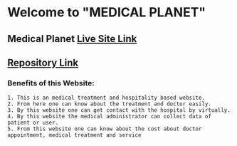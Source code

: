 # Welcome to "MEDICAL PLANET"

## Medical Planet [Live Site Link](https://medical-planet-sumon6638.web.app/)

## [Repository Link](https://github.com/Programming-Hero-Web-Course3/healthcare-related-website-sumon6638-sm)

### Benefits of this Website:
    1. This is an medical treatment and hospitality based website.
    2. From here one can know about the treatment and doctor easily.
    3. By this website one can get contact with the hospital by virtually.
    4. By this website the medical administrator can collect data of patient or user.
    5. From this website one can know about the cost about doctor appointment, medical treatment and service